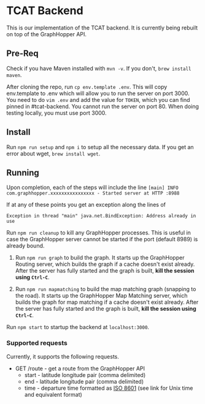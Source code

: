 # TCAT Backend

This is our implementation of the TCAT backend. It is currently being rebuilt on top of the GraphHopper API.

## Pre-Req

Check if you have Maven installed with `mvn -v`. If you don't, `brew install maven`.

After cloning the repo, run `cp env.template .env`. This will copy env.template to .env which will allow you to run the server on port 3000. You need to do `vim .env` and add the value for `TOKEN`, which you can find pinned in #tcat-backend. You cannot run the server on port 80. When doing testing locally, you must use port 3000.

## Install
Run `npm run setup` and `npm i` to setup all the necessary data. If you get an error about wget, `brew install wget`.

## Running

Upon completion, each of the steps will include the line `[main] INFO  com.graphhopper.xxxxxxxxxxxxxxxx - Started server at HTTP :8988`

If at any of these points you get an exception along the lines of
````
Exception in thread "main" java.net.BindException: Address already in use
````
Run `npm run cleanup` to kill any GraphHopper processes. This is useful in case the GraphHopper server cannot be started if the port (default 8989) is already bound.

1. Run `npm run graph` to build the graph. It starts up the GraphHopper Routing server, which builds the graph if a cache doesn't exist already. After the server has fully started and the graph is built, **kill the session using `Ctrl-C`**.

2. Run `npm run mapmatching` to build the map matching graph (snapping to the road). It starts up the GraphHopper Map Matching server, which builds the graph for map matching if a cache doesn't exist already. After the server has fully started and the graph is built, **kill the session using `Ctrl-C`**.
 
Run `npm start` to startup the backend at `localhost:3000`.

### Supported requests

Currently, it supports the following requests.

* GET /route - get a route from the GraphHopper API
    * start - latitude longitude pair (comma delimited)   
    * end - latitude longitude pair (comma delimited)
    * time - departure time formatted as [ISO 8601](https://en.wikipedia.org/wiki/Unix_time) (see link for Unix time and equivalent format)

